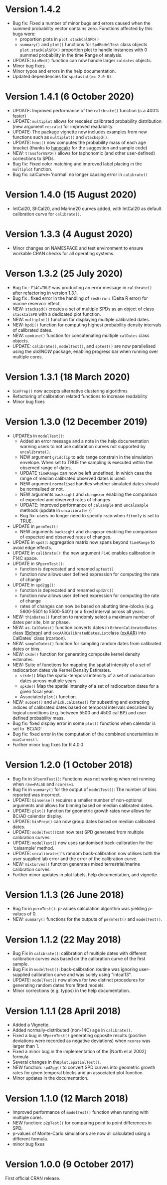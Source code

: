 # Version 1.4.2
* Bug fix: Fixed a number of minor bugs and errors caused when the summed probability vector contains zero. Functions affected by this bugs were:
  * proportion plots in `plot.stackCalSPD()`
  * `summary()` and `plot()` functions for `SpdModelTest` class objects
`plot.stackCalSPD()` proportion plot to handle instances with 0 summed probability in the time Range of analysis.
* UPDATE: `binMed()` function can now handle larger `caldates` objects.
* Minor bug fixes.
* Minor typos and errors in the help documentation.
* Updated dependencies for `spatastat(>= 2.0-0)`. 


# Version 1.4.1 (6 October 2020)
* UPDATE: Improved performance of the `calibrate()` function (c.a 400% faster)
* UPDATE: `multiplot` allows for rescaled calibrated probability distribution (new argument `rescale`) for improved readability.
* UPDATE: The package vignette now includes examples from new functions such as `multiplot()` and `stackspd()`.
* UPDATE: `hdmi()` now computes the probability mass of each age bracket (thanks to [hanecakr](https://github.com/hanecakr) for the suggestion and sample code)
* NEW: `transformSPD()` allows for taphonomic (and other user-defined) corrections to SPDs.
* Bug fix: Fixed color matching and improved label placing  in the `multiplot` function.
* Bug fix: calCurve='normal' no longer causing error in `calibrate()`

# Version 1.4.0 (15 August 2020)
* IntCal20, ShCal20, and Marine20 curves added, with IntCal20 as default calibration curve for `calibrate()`.

# Version 1.3.3 (4 August 2020)
* Minor changes on NAMESPACE and test environment to ensure workable CRAN checks for all operating systems.

#  Verson 1.3.2 (25 July 2020)
* Bug fix : `F14C=TRUE` was producting an error message in `calibrate()` after refactoring in version 1.3.1. 
* Bug fix : fixed error in the handling of `resErrors` (Delta R error) for  marine reservoir effect.
* NEW: `stackspd()` creates a set of multiple SPDs as an object of class `stackCalSPD` with a dedicated plot function.
* NEW: `multiplot()` function for displaying multiple calibrated dates.
* NEW: `hpdi()` function for computing highest probability density intervals of calibrated dates.
* NEW: `combine()` function for concatenating multiple `calDates` class objects.
* UPDATE: `calibrate()`, `modelTest()`, and `sptest()` are now parallelised using the *doSNOW* package, enabling progress bar when running over multiple cores.

#  Version 1.3.1 (18 March 2020)
* `binPrep()` now accepts alternative clustering algorithms
* Refactoring of calibration related functions to increase readability
* Minor bug fixes

#  Version 1.3.0 (12 December 2019)
* UPDATEs in `modelTest()`:
  * Added an error message and a note in the help documentation warning users to not use calibration curves not supported by `uncalibrate()`.
  * NEW argument `gridclip` to add range constrain in the simulation envelope. When set to TRUE the sampling is executed within the observed range of dates.
  * UPDATE `timeRange` can now be left undefined, in which case the range of median calibrated observed dates is used. 
  * NEW argument `normalised` handles whether simulated dates should be normalised or not.
  * NEW arguments `backsight` and `changexpr` enabling the comparison of expected and observed rates of changes. 
  * UPDATE: improved performance of `calsample` and `uncalsample` methods (update in `uncalibrate()`) `
  * Bug fix: users no longer need to specify `nsim` when `fitonly` is set to TRUE.
* UPDATE in `permTest()`
  * NEW arguments `backsight` and `changexpr` enabling the comparison of expected and observed rates of changes. 
* UPDATE in `spd()`: aggregation matrix now spans beyond `timeRange` to avoid edge effects.
* UPDATE in `calibrate()`: the new argument `F14C` enables calibration in F14C space.
* UPDATE in `SPpermTest()`: 
  * function is deprecated and renamed `sptest()`
  * function now allows user defined expression for computing the rate of change
* UPDATE in `spd2gg()`:
  * function is deprecated and renamed `spd2rc()`
  * function now allows user defined expression for computing the rate of change
  * rates of changes can now be based on abutting time-blocks (e.g. 5600-5501 to 5500-5401) or a fixed interval across all years.
* NEW: `thinDates()` function to randomly select a maximum number of dates per site, bin or phase.
* NEW: `as.CalDates()` function converts dates in `BchronCalibratedDates` class ([Bchron](https://cran.r-project.org/package=Bchron)) and `oxcAARCalibratedDatesList`class ([oxAAR](https://cran.r-project.org/package=oxcAAR)) into CalDates` class (rcarbon).
* NEW: `sampleDates()` function for sampling random dates from calibrated dates or bins.
* NEW: `ckde()` function for generating composite kernel density estimates.
* NEW: Suite of functions for mapping the spatial intensity of a set of radiocarbon dates via Kernel Density Estimates. 
  * `stkde()` Map the spatio-temporal intensity of a set of radiocarbon dates across multiple years
  * `spkde()` Map the spatial intensity of a set of radiocarbon dates for a given focal year.
  *  Associated `plot()` function.
* NEW: `subset()` and `which.CalDates()` for subsetting and extracting indices of calibrated dates based on temporal intervals described by logical conditions (e.g. between 5500 and 4500 cal BP) and user defined probability mass.
* Bug fix: fixed display error in some `plot()` functions when calendar is set to `BC/AD'
* Bug fix: fixed error in the computation of the combined uncertainties in `mixCurves()`. 
* Further minor bug fixes for R 4.0.0 

# Version 1.2.0 (1 October 2018)
* Bug fix in `SPpermTest()`: Functions was not working when not running when `raw=FALSE` and `ncores=1`.
* Bug fix in `summary()` for the output of `modelTest()`: The number of bins reported was incorrect.
* UPDATE: `binsense()` requires a smaller number of non-optional arguments and allows for binning based on median calibrated dates.
* UPDATE: `plot()` function for geometric growth rates now allows for BC/AD calendar display.  
* UPDATE: `binPrep()` can now group dates based on median calibrated dates.
* UPDATE: `modelTest()`can now test SPD generated from multiple calibration curves.
* UPDATE: `modelTest()` now uses randomised  back-calibration for the 'calsample' method.
* UPDATE: `uncalibrate()`'s random back-calibration now utilises both the user supplied lab error and the error of the calibration curve.
* NEW: `mixCurves()` function generates mixed terrestrial/marine calibration curves.
* Further minor updates in plot labels, help documentation, and vignette.

# Version 1.1.3 (26 June 2018)
* Bug fix in `permTest()`: p-values calculation algorithm was yielding p-values of 0.
* NEW: `summary()` functions for the outputs of `permTest()` and `modelTest()`.

# Version 1.1.2 (22 May 2018)
* Bug Fix in `calibrate()`: calibration of multiple dates with different calibration curves was based on the calibration curve of the first sample.
* Bug Fix in  `modelTest()`: back-calibration routine was ignoring  user-supplied calibration curve and was solely using "intcal13". 
* UPDATE: `modelTest()` now allows for two distinct procedures for generating random dates from fitted models.
* Minor corrections (e.g. typos) in the help documentation.

# Version 1.1.1 (28 April 2018)
* Added a Vignette.
* Added normally-distributed (non-14C) age in `calibrate()`.
* Fixed a bug in `SPpermTest()` generating opposite results (positive deviations were recorded as negative deviations) when `ncores` was larger than 1.  
* Fixed a minor bug in the implementation of the [North el al 2002] formula
* Several changes in the`plot.SpatialTest()`. 
* NEW function: `spd2gg()` to convert SPD curves into geometric growth rates for given temporal blocks and an associated plot function. 
* Minor updates in the documentation.

# Version 1.1.0 (12 March 2018)
* Improved performance of `modelTest()` function when running with multiple cores.
* NEW function: `p2pTest()` for comparing point to point differences in SPD.
* p-values of Monte-Carlo simulations are now all calculated using a different formula.
* minor bug fixes


# Version 1.0.0 (9 October 2017)
First official CRAN release. 
